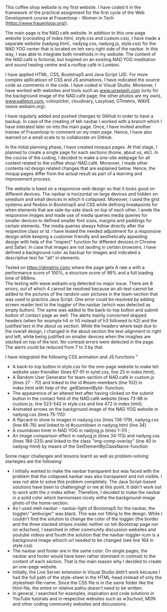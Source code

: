 This coffee shop website is my first website. I have coded it in the framework of the practical assignment for the first cycle of the Web Development course at Frauenloop - Women in Tech (https://www.frauenloop.org/).

The main page is the NAD.café website. In addition to this one-page website (consisting of index.html, style.css and custom.css), I have made a separate website (nadyog.html., nadyog.css, nadyog.js, style.css) for the NAD YOG center that is located on teh very right side of the navbar. In this way, I was able to integrate both mnethods in my website. The content of the NAD.café is fictional, but inspired on an existing NAD YOG meditation and sound healing centre and a rooftop café in Lumbini.

I have applied HTML, CSS, Bootstrap5 and Java Script (JS). For more complex apllicatiosn of CSS and JS animations, I have indicated the source code as comments in the code. I have coded in Visual Studio. Moreover, I have worked with websites and tools such as www.unsplash.com (only for the background image of the NAD.café page; the other photos are my own), www.palleton.com, colorpicker, cloudinary, Lazyload, GTmetrix, WAVE (wave.webaim.org).

I have regularly added and pushed changes to GitHub in order to have a backup. In case of the creating of teh navbar I worked with a branch which I have interated later on into the main page. Once, I have invited another trainee of Frauenloop to comment on my main page. Hence, I have also learned on a small scale to to collaborate on GitHub.

In the initial planning phase, I have created moqups pages. At that stage, I planned to create a single page for each sections (home, about us, etc). In the course of the coding, I decided to make a one-site webpage for all content related to the coffee shop/ NAD.café. Moreover, I made other contenta nd design related changes that are explained below. Hence, the moqup pages differ from the actual result as part of a learning and improvement process.

The website is baed on a responsive web design so that it looks good on different devices. The navbar is horizontal on large devices and hidden on smedium and small devices in which it collapsed. Moreover, I used the grid systems and flexbox in Bootstrap5 and CSS while defining breakpoints for when elements that are side-by-side stack on top of each other. I amde the responsive images and made use of media queries media queries for smaller devices to defined smaller font sizes, margins and paddings for certain elements. The media queries always follow directly after the respective class or id. I have tested the needed adjustment for a responsive design while keeping a customer friendly and aesthetically appealing design with help of the "inspect" function for different devices in Chrome and Safari. In case that images are not laoding in certain browsers, I have defined a background color as backup for images and indicated a descriptive text for "alt" in  elements.

Tested on https://gtmetrix.com/ where the page gets A rate a with a performance score of 100%, a structure score of 99% and a full loading time of 688ms.  
The testing with wave.webaim.org detected no major issue. There are 8 errors, out of which 4 cannot be resolved because an alt-text cannot be added to the pictures of the random user pictures in the team-section that was used to practice Java Script. One error could be resolved by adding screen reader text to the toggler of the navbar (which was detected as empty button). The same was added to the back-to-top button and submit button of contact page as well. The alerts mainly concerned skipped headers (when for example h4 or h5 instead of h3 followed to h2) and the justified text in the about us section. While the headers where kept due to the overall design, I changed in the about section the text-alignment to right and left, while being justified on smaller devices when the imaghes are stacked on top of the text. No contrast errors were detected in the page. The alerts could be reduced from 7 to 3 by that.    

I have integrated the following CSS animation and JS functions "

-  A back-to-top button in style.css for the one-page website to make teh website user-friendlier (lines 67-91 in sytel.css, line 25 in index.html);
- A Random User Generator for team-section of NAD.café in custom.js (lines 27 - 70) and linked to the id #team-members (line 102) in index.html with help of the .getElementById- fiunction;
- The appearence of an altered text after having clicked on the submit button in the contact field of the NAD.café website (lines 73-88 in custom.js; line 523-542 in style.css and line 472 in index.html);
- Animated arrows on the background image of the NAD YOG website in nadyog.css (lines 75-115):
- A flipcard to show to images in nadyog.css (lines 136-179), nadyog.css (line 66-76) and linked to id #countdown in nadyog.html (line 34)
- A countdown timer in NAD YOG in nadyog.js (lines 1-31) ;
- An image comparison effect in nadyog.js (lines 34-113) and nadyog.css (lines 184-225) and linked to the class "img-comp-overlay" (line 40 in nadyog-html) by means of the GetElementByClassName-function


Some major challanges and lessons learnt as well as problem-solving startegies are the following:

- I initially wanted to make the navbar transparent but was faced with the problem that the collapsed navbar was also transparent and not visible. I was not able to solve this problem completely. The Java Script-based solutions have been to challengingf or me at this point. It didn't work out to work with the z-index either. Therefore, I decided to make the navbar in a solid color which harmonises nicely withe the background-image photo of the home-section.
- As I used nteh navbar - navbar-light of Bootstrap5 for the navbar, the toggler/ "amburger" was black. This was nor fitting to the design. While I couldn't find the solution to change the color of the toggler (the border and the three stacked stripes inside) neither on teh Bootstrap page nor on w3school, I searched in other community discussion websites and youtube videos and foudn the solution that the navbar-toggler-icon is a background image whioch url needed to be changed (see line 164 in style.css)
- The navbar and footer are in the same color. On single pages, the navbar and footer would have been rather dominant in contrast to the content of each section. That is the main reason why I decided to create an one-page website.
- Initially, the Live Server extension in Visual Studio didn't work because I had the full path of the style-sheet in the HTML-head instead of only the stylesheet-file-name. Since the CSS file is in the same folder like the html-file, the entire or relative paths doesn't need to be written.
- In general, I searched for examples, inspiration and code solutions in YouTube tutorials and in respective websites such as w3school, MDN and other coding community websites and dsicussions.
